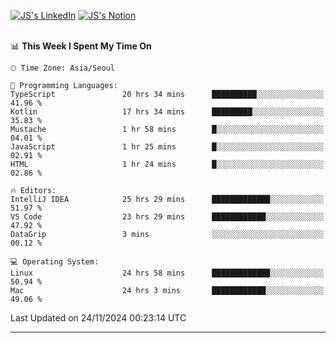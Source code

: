 
[![JS's LinkedIn](https://img.shields.io/badge/LinkedIn-blue?style=for-the-badge&logo=linkedin)](https://www.linkedin.com/in/jaeseung-lee-5a2a32139/) 
[![JS's Notion](https://img.shields.io/badge/Notion-black?style=for-the-badge&logo=notion)](https://bit.ly/ljswiki1) <br><br>
<!-- ![JS's GitHub stats](https://github-readme-stats-lemon-five.vercel.app/api?username=tkxkd0159&hide=contribs,prs,stars,issues&show_icons=true&theme=react&include_all_commits=true)   -->
<!-- ![Top Langs](https://github-readme-stats-lemon-five.vercel.app/api/top-langs/?username=tkxkd0159&layout=compact&hide=jupyter%20notebook,scss,html,css&langs_count=10)  -->


<!--START_SECTION:waka-->
📊 **This Week I Spent My Time On** 

```text
🕑︎ Time Zone: Asia/Seoul

💬 Programming Languages: 
TypeScript               20 hrs 34 mins      ██████████░░░░░░░░░░░░░░░   41.96 % 
Kotlin                   17 hrs 34 mins      █████████░░░░░░░░░░░░░░░░   35.83 % 
Mustache                 1 hr 58 mins        █░░░░░░░░░░░░░░░░░░░░░░░░   04.01 % 
JavaScript               1 hr 25 mins        █░░░░░░░░░░░░░░░░░░░░░░░░   02.91 % 
HTML                     1 hr 24 mins        █░░░░░░░░░░░░░░░░░░░░░░░░   02.86 % 

🔥 Editors: 
IntelliJ IDEA            25 hrs 29 mins      █████████████░░░░░░░░░░░░   51.97 % 
VS Code                  23 hrs 29 mins      ████████████░░░░░░░░░░░░░   47.92 % 
DataGrip                 3 mins              ░░░░░░░░░░░░░░░░░░░░░░░░░   00.12 % 

💻 Operating System: 
Linux                    24 hrs 58 mins      █████████████░░░░░░░░░░░░   50.94 % 
Mac                      24 hrs 3 mins       ████████████░░░░░░░░░░░░░   49.06 % 
```


 Last Updated on 24/11/2024 00:23:14 UTC
<!--END_SECTION:waka-->

---
<!---
<a href="https://github.com/tkxkd0159/books">
  <img align="center" src="https://github-readme-stats-lemon-five.vercel.app/api/pin/?username=tkxkd0159&repo=books&theme=react" />
</a>
-->

<!---
- 🔭 I’m currently working on ...
- 🌱 I’m currently learning blockchain and distributed network
- 👯 I’m looking to collaborate on ...
- 🤔 I’m looking for help with ...
- 💬 Ask me about ...
- 📫 How to reach me: ...
- 😄 Pronouns: ...
- ⚡ Fun fact: ...
-->
